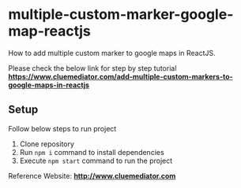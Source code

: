 # multiple-custom-marker-google-map-reactjs
How to add multiple custom marker to google maps in ReactJS.

Please check the below link for step by step tutorial
**https://www.cluemediator.com/add-multiple-custom-markers-to-google-maps-in-reactjs**

## Setup
Follow below steps to run project

1. Clone repository
2. Run `npm i` command to install dependencies
3. Execute `npm start` command to run the project

Reference Website: **http://www.cluemediator.com**
